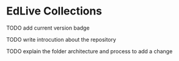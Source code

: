# EdLive Collections

TODO add current version badge

TODO write introcution about the repository

TODO explain the folder architecture and process to add a change